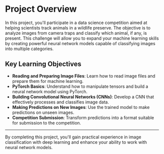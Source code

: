 # Project Overview

In this project, you'll participate in a data science competition aimed at helping scientists track animals in a wildlife preserve. The objective is to analyze images from camera traps and classify which animal, if any, is present. This challenge will allow you to expand your machine learning skills by creating powerful neural network models capable of classifying images into multiple categories.

## Key Learning Objectives

- **Reading and Preparing Image Files**: Learn how to read image files and prepare them for machine learning.
- **PyTorch Basics**: Understand how to manipulate tensors and build a neural network model using PyTorch.
- **Building Convolutional Neural Networks (CNNs)**: Develop a CNN that effectively processes and classifies image data.
- **Making Predictions on New Images**: Use the trained model to make predictions on unseen images.
- **Competition Submission**: Transform predictions into a format suitable for submission to the competition.

---

By completing this project, you'll gain practical experience in image classification with deep learning and enhance your ability to work with neural network models.

